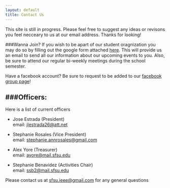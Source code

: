 ```yaml
---
layout: default
title: Contact Us
---
```

This site is still in progress. Please feel free to suggest any ideas or revisons you feel necceary to us at our email address. Thanks for looking!

###Wanna Join?
If you wish to be apart of our student oragnization you may do so by filling out the google form attached [here](https://docs.google.com/forms/d/1uiRtT1PrgFtZi1L9AqFohdrqVtxh_281XhcyScLxCDo/edit?usp=sharing). This will provide us an email to send all our information about our upcoming events to you. Also, be sure to attend our regular bi-weekly meetings during the school semester. 

Have a facebook account? Be sure to request to be added to our [facebook group page](https://www.facebook.com/groups/231337643686695/)!

###Officers:
---
Here is a list of current officers

* Jose Estrada (President)  
  email: jlestrada26@att.net

* Stephanie Rosales (Vice President)  
  email: stephanie.annrosales@gmail.com

* Alex Yore (Treasurer)  
  email: ayore@mail.sfsu.edu

* Stephanie Benavidez (Activities Chair)  
  email: ssb2@mail.sfsu.edu

Please contact us at sfsu.ieee@gmail.com for any general questions 

